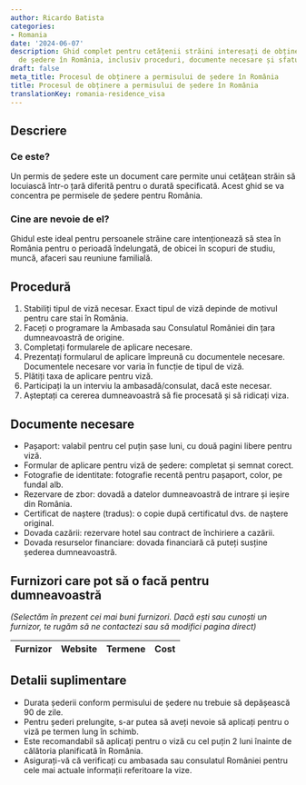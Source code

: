 ```yaml
---
author: Ricardo Batista
categories:
- Romania
date: '2024-06-07'
description: Ghid complet pentru cetățenii străini interesați de obținerea permisului
  de ședere în România, inclusiv proceduri, documente necesare și sfaturi practice.
draft: false
meta_title: Procesul de obținere a permisului de ședere în România
title: Procesul de obținere a permisului de ședere în România
translationKey: romania-residence_visa
---
```



## Descriere
### Ce este?
Un permis de ședere este un document care permite unui cetățean străin să locuiască într-o țară diferită pentru o durată specificată. Acest ghid se va concentra pe permisele de ședere pentru România.

### Cine are nevoie de el?
Ghidul este ideal pentru persoanele străine care intenționează să stea în România pentru o perioadă îndelungată, de obicei în scopuri de studiu, muncă, afaceri sau reuniune familială.

## Procedură
1. Stabiliți tipul de viză necesar. Exact tipul de viză depinde de motivul pentru care stai în România.
2. Faceți o programare la Ambasada sau Consulatul României din țara dumneavoastră de origine.
3. Completați formularele de aplicare necesare.
4. Prezentați formularul de aplicare împreună cu documentele necesare. Documentele necesare vor varia în funcție de tipul de viză.
5. Plătiți taxa de aplicare pentru viză.
6. Participați la un interviu la ambasadă/consulat, dacă este necesar.
7. Așteptați ca cererea dumneavoastră să fie procesată și să ridicați viza.

## Documente necesare
- Pașaport: valabil pentru cel puțin șase luni, cu două pagini libere pentru viză.
- Formular de aplicare pentru viză de ședere: completat și semnat corect.
- Fotografie de identitate: fotografie recentă pentru pașaport, color, pe fundal alb.
- Rezervare de zbor: dovadă a datelor dumneavoastră de intrare și ieșire din România.
- Certificat de naștere (tradus): o copie după certificatul dvs. de naștere original.
- Dovada cazării: rezervare hotel sau contract de închiriere a cazării.
- Dovada resurselor financiare: dovada financiară că puteți susține șederea dumneavoastră.

## Furnizori care pot să o facă pentru dumneavoastră
_(Selectăm în prezent cei mai buni furnizori. Dacă ești sau cunoști un furnizor, te rugăm să ne contactezi sau să modifici pagina direct)_

| Furnizor        |     Website     |     Termene      |       Cost       |
| --------------- | --------------- |  :-------------: | :-------------: |

## Detalii suplimentare
- Durata șederii conform permisului de ședere nu trebuie să depășească 90 de zile.
- Pentru șederi prelungite, s-ar putea să aveți nevoie să aplicați pentru o viză pe termen lung în schimb.
- Este recomandabil să aplicați pentru o viză cu cel puțin 2 luni înainte de călătoria planificată în România.
- Asigurați-vă că verificați cu ambasada sau consulatul României pentru cele mai actuale informații referitoare la vize.